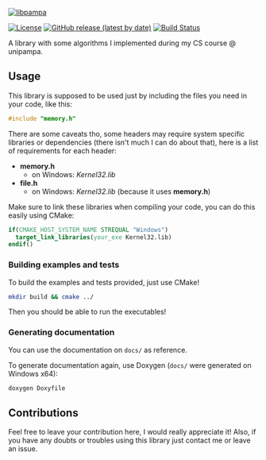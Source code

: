 [![libpampa](https://live.staticflickr.com/65535/49963724858_dd170ee43f_o.png)]()

[![License](https://img.shields.io/badge/license-Apache%202.0-informational.svg)](https://www.apache.org/licenses/LICENSE-2.0)
[![GitHub release (latest by date)](https://img.shields.io/github/v/release/oAGoulart/libpampa)](https://github.com/oAGoulart/libpampa/releases)
[![Build Status](https://dev.azure.com/agoulart/libpampa/_apis/build/status/oAGoulart.libpampa?branchName=master)](https://dev.azure.com/agoulart/libpampa/_build/latest?definitionId=1&branchName=master)

A library with some algorithms I implemented during my CS course @ unipampa.

## Usage

This library is supposed to be used just by including the files you need in your code, like this:

```c
#include "memory.h"
```

There are some caveats tho, some headers may require system specific libraries or dependencies (there isn't much I can do about that), here is a list of requirements for each header:

+ **memory.h**
  - on Windows: *Kernel32.lib*
+ **file.h**
  - on Windows: *Kernel32.lib* (because it uses **memory.h**)

Make sure to link these libraries when compiling your code, you can do this easily using CMake:

```cmake
if(CMAKE_HOST_SYSTEM_NAME STREQUAL "Windows")
  target_link_libraries(your_exe Kernel32.lib)
endif()
```

### Building examples and tests

To build the examples and tests provided, just use CMake!

```sh
mkdir build && cmake ../
```

Then you should be able to run the executables!

### Generating documentation

You can use the documentation on `docs/` as reference.

To generate documentation again, use Doxygen (`docs/` were generated on Windows x64):

```sh
doxygen Doxyfile
```

## Contributions

Feel free to leave your contribution here, I would really appreciate it!
Also, if you have any doubts or troubles using this library just contact me or leave an issue.
